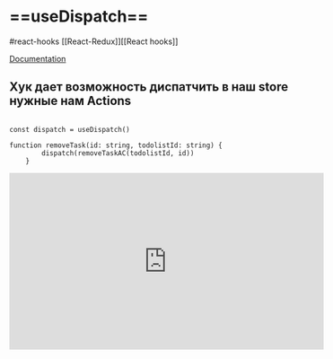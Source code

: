 # ==useDispatch==

#react-hooks [[React-Redux]][[React hooks]]

[Documentation](https://react-redux.js.org/api/hooks)

## Хук дает возможность диспатчить в наш store нужные нам Actions

```tsx 

const dispatch = useDispatch() 

function removeTask(id: string, todolistId: string) {  
        dispatch(removeTaskAC(todolistId, id))  
    }

```

<iframe width="560" height="315" src="https://www.youtube.com/embed/w-agjmFFSdM?start=3343" title="YouTube video player" frameborder="0" allow="accelerometer; autoplay; clipboard-write; encrypted-media; gyroscope; picture-in-picture" allowfullscreen></iframe>

